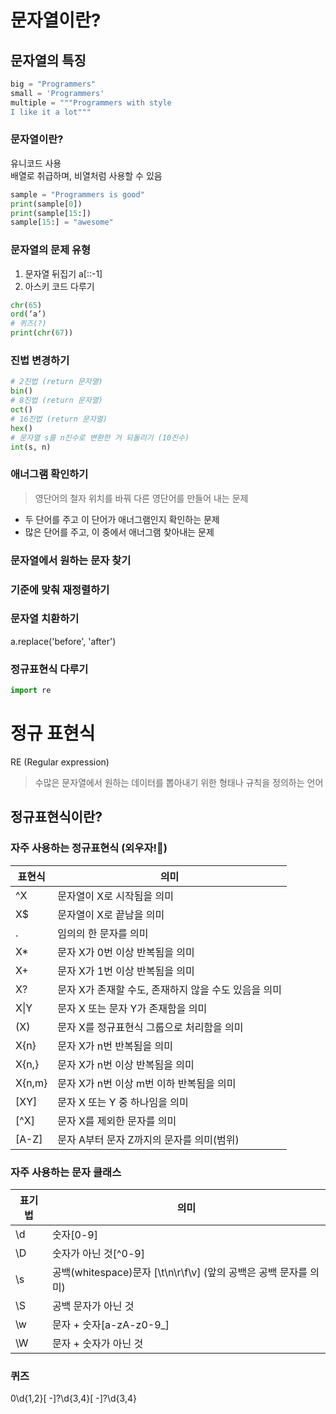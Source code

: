 # 문자열이란?
## 문자열의 특징
```python
big = "Programmers"
small = 'Programmers'
multiple = """Programmers with style
I like it a lot"""
```
### 문자열이란?
유니코드 사용  
배열로 취급하며, 비열처럼 사용할 수 있음
```python
sample = "Programmers is good"
print(sample[0])
print(sample[15:])
sample[15:] = "awesome"
```

### 문자열의 문제 유형
1. 문자열 뒤집기
a[::-1]
2. 아스키 코드 다루기
```python
chr(65)
ord(‘a’)
# 퀴즈(?)
print(chr(67))
```
### 진법 변경하기
```python
# 2진법 (return 문자열)
bin()
# 8진법 (return 문자열)
oct()
# 16진법 (return 문자열)
hex()
# 문자열 s를 n진수로 변환한 거 되돌리기 (10진수)
int(s, n)
```
### 애너그램 확인하기
> 영단어의 철자 위치를 바꿔 다른 영단어를 만들어 내는 문제

- 두 단어를 주고 이 단어가 애너그램인지 확인하는 문제
- 많은 단어를 주고, 이 중에서 애너그램 찾아내는 문제
### 문자열에서 원하는 문자 찾기
### 기준에 맞춰 재정렬하기
### 문자열 치환하기
a.replace('before', 'after')
### 정규표현식 다루기
```python
import re
```

# 정규 표현식
RE (Regular expression)  
> 수많은 문자열에서 원하는 데이터를 뽑아내기 위한 형태나 규칙을 정의하는 언어  

## 정규표현식이란?
### 자주 사용하는 정규표현식 (외우자!🥲)
|표현식|의미|
|---|---|
|^X|문자열이 X로 시작됨을 의미|
|X$|문자열이 X로 끝남을 의미|
|.|임의의 한 문자를 의미|
|X*|문자 X가 0번 이상 반복됨을 의미|
|X+|문자 X가 1번 이상 반복됨을 의미|
|X?|문자 X가 존재할 수도, 존재하지 않을 수도 있음을 의미|
|X\|Y|문자 X 또는 문자 Y가 존재함을 의미|
|(X)|문자 X를 정규표현식 그룹으로 처리함을 의미|
|X{n}|문자 X가 n번 반복됨을 의미|
|X{n,}|문자 X가 n번 이상 반복됨을 의미|
|X{n,m}|문자 X가 n번 이상 m번 이하 반복됨을 의미|
|[XY]|문자 X 또는 Y 중 하나임을 의미|
|[^X]|문자 X를 제외한 문자를 의미|
|[A-Z]|문자 A부터 문자 Z까지의 문자를 의미(범위)|
### 자주 사용하는 문자 클래스
|표기법|의미|
|---|---|
|\\d|숫자[0-9]|
|\\D|숫자가 아닌 것[^0-9]|
|\\s|공백(whitespace)문자 [\\t\\n\\r\\f\\v] (앞의 공백은 공백 문자를 의미)|
|\\S|공백 문자가 아닌 것|
|\\w|문자 + 숫자[a-zA-z0-9_]|
|\\W|문자 + 숫자가 아닌 것|

### 퀴즈
0\\d{1,2}[ -]?\\d{3,4}[ -]?\\d{3,4}